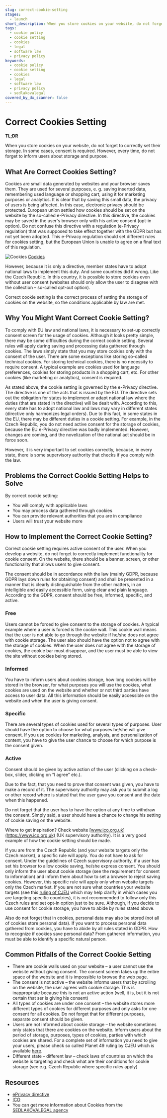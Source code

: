 ```yaml
---
slug: correct-cookie-setting
stages:
  - launch
short_description: When you store cookies on your website, do not forget to correctly set their storage. In some cases, consent is required. However, in every time, do not forget to inform users about storage and purpose.
tags:
  - cookie policy
  - cookie setting
  - cookies
  - legal
  - software law
  - privacy policy
keywords:
  - cookie policy
  - cookie setting
  - cookies
  - legal
  - software law
  - privacy policy
  - sedlakovalegal
covered_by_dx_scanner: false
---
```


# Correct Cookies Setting

**TL;DR**

When you store cookies on your website, do not forget to correctly set their storage. In some cases, consent is required. However, every time, do not forget to inform users about storage and purpose.

## What Are Correct Cookies Setting?

Cookies are small data generated by websites and your browser saves them. They are used for several purposes, e. g. saving inserted data, remembering used language or shopping cart, using it for marketing purposes or analytics. It is clear that by saving this small data, the privacy of users is being affected. In this case,  electronic privacy should be protected. European union settled how cookies should be set on the website by the so-called e-Privacy directive. In this directive, the cookies may be saved in the user's browser only with his active consent (opt-in option). Do not confuse this directive with a regulation (e-Privacy regulation) that was supposed to take effect together with the GDPR but has not yet been adopted. This e-Privacy regulation should set different rules for cookies setting, but the European Union is unable to agree on a final text of this regulation.

![Cookies](/files/cookie.jpg)
[Cookies](https://unsplash.com/photos/jkiv6W39bd0)

However, because it is only a directive, member states have to adopt national laws to implement this duty. And some countries did it wrong. Like the Czech Republic. In this country, it is possible to store cookies even without user consent (websites should only allow the user to disagree with the collection –  so-called opt-out option).

Correct cookie setting is the correct process of setting the storage of cookies on the website, so the conditions applicable by law are met.

## Why You Might Want Correct Cookie Setting?

To comply with EU law and national laws, it is necessary to set-up correctly consent screen for the usage of cookies. Although it looks pretty simple, there may be some difficulties during the correct cookie setting. Several rules will apply during saving and processing data gathered through cookies.
The laws simply state that you may store cookies only with the consent of the user. There are some exceptions like storing so-called technical cookies. For storing technical cookies, there is no necessity to require consent. A typical example are cookies used for language preferences, cookies for storing products in a shopping cart, etc. For other cookies (like marketing or analytics), consent is required.

As stated above, the cookie setting is governed by the e-Privacy directive. The directive is one of the acts that is issued by the EU. The directive sets out the obligation for states to implement or adapt national law where the duties (that are stated in the directive) will be dealt with. According to this, every state has to adopt national law and laws may vary in different states (directive only harmonizes legal orders). Due to this fact, in some states in the EU, there may be different duties in a cookie setting. For example, in the Czech Republic, you do not need active consent for the storage of cookies, because the EU e-Privacy directive was badly implemented. However, changes are coming, and the novelization of the national act should be in force soon.

However, it is very important to set cookies correctly, because, in every state, there is some supervisory authority that checks if you comply with the law.

## Problems the Correct Cookie Setting Helps to Solve

By correct cookie setting:

- You will comply with applicable laws
- You may process data gathered through cookies
- You can provide relevant authorities that you are in compliance
- Users will trust your website more

## How to Implement the Correct Cookie Setting?

Correct cookie setting requires active consent of the user. When you develop a website, do not forget to correctly implement functionality for cookie consent. On the website, there should be a banner, screen, or other functionality that allows users to give consent.

The consent should be in accordance with the law (mainly GDPR, because GDPR lays down rules for obtaining consent) and shall be presented in a manner that is clearly distinguishable from the other matters, in an intelligible and easily accessible form, using clear and plain language. According to the GDPR, consent should be free, informed, specific, and active.

### Free

Users cannot be forced to give consent to the storage of cookies. A typical example where a user is forced is the cookie wall. This cookie wall means that the user is not able to go through the website if he/she does not agree with cookie storage. The user also should have the option not to agree with the storage of cookies. When the user does not agree with the storage of cookies, the cookie bar must disappear, and the user must be able to view the site without cookies being stored.

### Informed

You have to inform users about cookies storage, how long cookies will be stored in the browser, for what purposes you will use the cookies, what cookies are used on the website and whether or not third parties have access to user data. All this information should be easily accessible on the website and when the user is giving consent.

### Specific

There are several types of cookies used for several types of purposes. User should have the option to choose for what purposes he/she will give consent. If you use cookies for marketing, analysis, and personalization of content, you have to give the user chance to choose for which purpose is the consent given.

### Active

Consent should be given by active action of the user (clicking on a check-box, slider, clicking on “I agree” etc.).

Due to the fact, that you need to prove that consent was given, you have to make a record of it. The supervisory authority may ask you to submit a log or other record where is stated that the user gave you consent and the date when this happened.

Do not forget that the user has to have the option at any time to withdraw the consent. Simply said, a user should have a chance to change his setting of cookie saving on the website.

Where to get inspiration? Check website [www.ico.org.uk](https://www.ico.org.uk) (UK supervisory authority). It is a very good example of how the cookie setting should be made.

If you are from the Czech Republic (and your website targets only the Czech market), a specific rule will apply. You do not have to ask for consent. Under the guidelines of Czech supervisory authority, if a user has set his browser to allow cookie saving, he/she express consent. You should only inform the user about cookie storage (see the requirement for consent to information) and inform them about how to set a browser to reject saving cookies. However, this specific rule will apply only when website targets only the Czech market. If you are not sure what countries your website targets (see this [ruling of CJEU](https://eur-lex.europa.eu/legal-content/EN/TXT/?uri=CELEX%3A62008CJ0585) which may help clarify in which cases you are targeting specific countries), it is not recommended to follow only this Czech rules and set opt-in option just to be sure. Although, if you decide to use consent for cookie storage, you have to abide by rules stated above.

Also do not forget that in cookies, personal data may also be stored (not all of cookies store personal data). If you want to process personal data gathered from cookies, you have to abide by all rules stated in GDPR. How to recognize if cookies save personal data? From gathered information, you must be able to identify a specific natural person.

## Common Pitfalls of the Correct Cookie Setting

- There are cookie walls used on your website – a user cannot use the website without giving consent. The consent screen takes up the entire space of the website and it is impossible to browse the web page.
- The consent is not active – the website informs users that by scrolling on the website, the user agrees with cookie storage. This is inappropriate because this is not an active action (well, it is, but it is not certain that ser is giving his consent)
- All types of cookies are under one consent – the website stores more different types of cookies for different purposes and only asks for one consent for all cookies. Do not forget that for different purposes, separate consent should be given.
- Users are not informed about cookie storage – the website sometimes only states that there are cookies on the website. Inform users about the period of storage, purposes, types of cookies, parties with which cookies are shared. For a complete set of information you need to give your users, please check so called Planet 49 ruling by CJEU which is available [here](http://curia.europa.eu/juris/document/document.jsf?text=&docid=218462&pageIndex=0&doclang=EN&mode=lst&dir=&occ=first&part=1&cid=1430017).
- Different state – different law – check laws of countries on which the website is targeting and check what are their conditions for cookie storage (see e.g. Czech Republic where specific rules apply)
## Resources

- [ePrivacy directive](https://eur-lex.europa.eu/legal-content/EN/ALL/?uri=CELEX%3A32002L0058)
- [ICO](https://ico.org.uk)
- You can get more information about Cookies from the [SEDLAKOVALEGAL agency](https://sedlakovalegal.com/)
